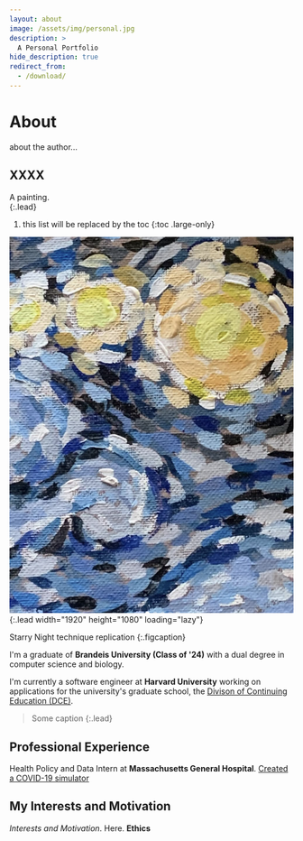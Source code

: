 ```yaml
---
layout: about
image: /assets/img/personal.jpg
description: >
  A Personal Portfolio
hide_description: true
redirect_from:
  - /download/
---
```


# About

<!--author-->
about the author...

## XXXX

A painting.  
{:.lead}

1. this list will be replaced by the toc
{:toc .large-only}

![Screenshot](/assets/img/personal.jpg){:.lead width="1920" height="1080" loading="lazy"}

Starry Night technique replication 
{:.figcaption}

I'm a graduate of **Brandeis University (Class of '24)** with a dual degree in computer science and biology.

I'm currently a software engineer at **Harvard University** working on applications for the university's graduate school, the [Divison of Continuing Education (DCE)](https://dce.harvard.edu/). 

> Some caption
{:.lead}

## Professional Experience 

Health Policy and Data Intern at **Massachusetts General Hospital**. [Created a COVID-19 simulator](https://www.covid19sim.org/)

## My Interests and Motivation 

_Interests and Motivation_. Here. **Ethics**


<!-- Code blocks can have a filename and a caption.
{:.figcaption} -->
